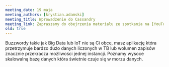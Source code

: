 ```yaml
---
meeting_date: 19 maja
meeting_authors: [krystian.adamski]
meeting_title: Wprowadzenie do Cassandry
meeting_link: Zapraszamy do obejrzenia materiału ze spotkania na [YouTube](https://www.youtube.com/watch?v=T1WpnIzkUEw)!
old: true
---
```

Buzzwordy takie jak Big Data lub IoT nie są Ci obce, masz aplikację która przetrzymuje bardzo dużo danych liczonych w TB lub wolumen zapisów znacznie przekracza możliwości jednej instancji. Poznamy wysoce skalowalną bazę danych która świetnie czuje się w morzu danych.
